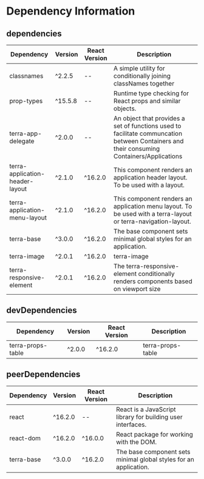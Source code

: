 # Dependency Information

## dependencies
| Dependency | Version | React Version | Description |
|-|-|-|-|
| classnames | ^2.2.5 | -- | A simple utility for conditionally joining classNames together |
| prop-types | ^15.5.8 | -- | Runtime type checking for React props and similar objects. |
| terra-app-delegate | ^2.0.0 | -- | An object that provides a set of functions used to facilitate communcation between Containers and their consuming Containers/Applications |
| terra-application-header-layout | ^2.1.0 | ^16.2.0 | This component renders an application header layout. To be used with a layout. |
| terra-application-menu-layout | ^2.1.0 | ^16.2.0 | This component renders an application menu layout. To be used with a terra-layout or terra-navigation-layout. |
| terra-base | ^3.0.0 | ^16.2.0 | The base component sets minimal global styles for an application. |
| terra-image | ^2.0.1 | ^16.2.0 | terra-image |
| terra-responsive-element | ^2.0.1 | ^16.2.0 | The terra-responsive-element conditionally renders components based on viewport size |

## devDependencies
| Dependency | Version | React Version | Description |
|-|-|-|-|
| terra-props-table | ^2.0.0 | ^16.2.0 | terra-props-table |

## peerDependencies
| Dependency | Version | React Version | Description |
|-|-|-|-|
| react | ^16.2.0 | -- | React is a JavaScript library for building user interfaces. |
| react-dom | ^16.2.0 | ^16.0.0 | React package for working with the DOM. |
| terra-base | ^3.0.0 | ^16.2.0 | The base component sets minimal global styles for an application. |
